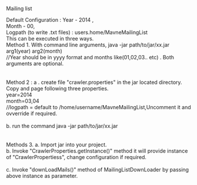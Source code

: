 
Mailing list

Default Configuration  : Year - 2014 , <br/>
                         Month - 00,<br/>
                         Logpath (to write .txt files) : users.home/MavneMailingList
</br>
This can be executed in three ways.
<br/>
Method 1. With command line arguments, java -jar path/to/jar/xx.jar  arg1(year) arg2(month) 
<br/>
//Year should be in yyyy format and months like(01,02,03.. etc) . Both arguments are optional.
<br/><br/><br/>
Method 2 : a . create file "crawler.properties"  in the jar located directory. Copy and page following three properties.<br/>
	   year=2014<br/>
	   month=03,04<br/>
	   //logpath = default to /home/username/MavneMailingList,Uncomment it and ovverride if required.<br/><br/>
          b. run the command  java -jar path/to/jar/xx.jar<br/><br/><br/>
Methods 3. a. Import jar into your project.<br/>
           b. Invoke "CrawlerProperties.getInstance()" method it will provide instance of "CrawlerPropertiess", change  configuration if required.<br/><br/>
	   c. Invoke "downLoadMails()" method of  MailingListDownLoader by passing above instance as parameter.<br/>


